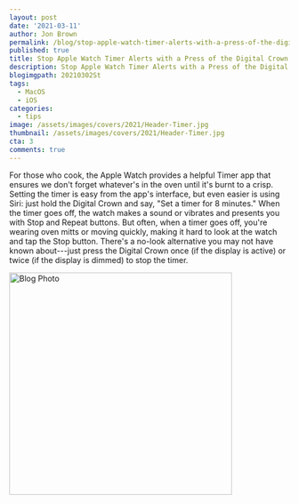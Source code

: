 ```yaml
---
layout: post
date: '2021-03-11'
author: Jon Brown
permalink: /blog/stop-apple-watch-timer-alerts-with-a-press-of-the-digital-crown/
published: true
title: Stop Apple Watch Timer Alerts with a Press of the Digital Crown
description: Stop Apple Watch Timer Alerts with a Press of the Digital Crown
blogimgpath: 20210302St
tags:
  - MacOS
  - iOS
categories:
  - tips
image: /assets/images/covers/2021/Header-Timer.jpg
thumbnail: /assets/images/covers/2021/Header-Timer.jpg
cta: 3
comments: true
---
```

For those who cook, the Apple Watch provides a helpful Timer app that
ensures we don't forget whatever's in the oven until it's burnt to a
crisp. Setting the timer is easy from the app's interface, but even
easier is using Siri: just hold the Digital Crown and say, "Set a timer
for 8 minutes." When the timer goes off, the watch makes a sound or
vibrates and presents you with Stop and Repeat buttons. But often, when
a timer goes off, you're wearing oven mitts or moving quickly, making it
hard to look at the watch and tap the Stop button. There's a no-look
alternative you may not have known about---just press the Digital Crown
once (if the display is active) or twice (if the display is dimmed) to
stop the timer.

<img alt="Blog Photo" src="{{ site.site_cdn }}/assets/images/blog/2021/20210302St/image2.jpeg" class="img-fluid rounded m-2" width="400" />